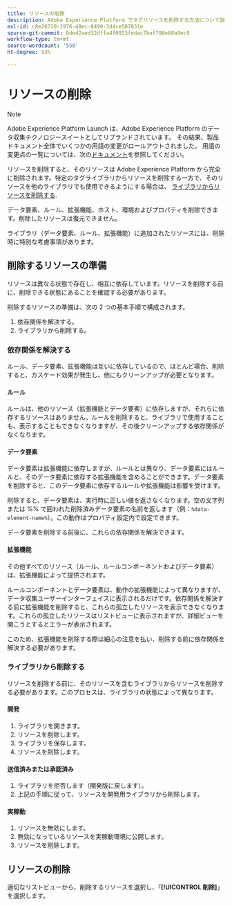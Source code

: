 ```yaml
---
title: リソースの削除
description: Adobe Experience Platform でタグリソースを削除する方法について説明します。
exl-id: c8e26720-1976-48ec-8490-3d4ce587831e
source-git-commit: 8ded2aed32dffa4f0923fedac7baf798e68a9ec9
workflow-type: tm+mt
source-wordcount: '558'
ht-degree: 93%

---
```


# リソースの削除

>[!NOTE]
>
>Adobe Experience Platform Launch は、Adobe Experience Platform のデータ収集テクノロジースイートとしてリブランドされています。 その結果、製品ドキュメント全体でいくつかの用語の変更がロールアウトされました。 用語の変更点の一覧については、次の[ドキュメント](../../term-updates.md)を参照してください。

リソースを削除すると、そのリソースは Adobe Experience Platform から完全に削除されます。特定のタグライブラリからリソースを削除する一方で、そのリソースを他のライブラリでも使用できるようにする場合は、 [ライブラリからリソースを削除する](remove-resources-from-library.md).

データ要素、ルール、拡張機能、ホスト、環境およびプロパティを削除できます。削除したリソースは復元できません。

ライブラリ（データ要素、ルール、拡張機能）に追加されたリソースには、削除時に特別な考慮事項があります。

## 削除するリソースの準備

リソースは異なる状態で存在し、相互に依存しています。リソースを削除する前に、削除できる状態にあることを確認する必要があります。

削除するリソースの準備は、次の 2 つの基本手順で構成されます。

1. 依存関係を解決する。
1. ライブラリから削除する。

### 依存関係を解決する

ルール、データ要素、拡張機能は互いに依存しているので、ほとんど場合、削除すると、カスケード効果が発生し、他にもクリーンアップが必要となります。

#### ルール

ルールは、他のリソース（拡張機能とデータ要素）に依存しますが、それらに依存するリソースはありません。ルールを削除すると、ライブラリで使用することも、表示することもできなくなりますが、その後クリーンアップする依存関係がなくなります。

#### データ要素

データ要素は拡張機能に依存しますが、ルールとは異なり、データ要素にはルールと、そのデータ要素に依存する拡張機能を含めることができます。データ要素を削除すると、このデータ要素に依存するルールや拡張機能は影響を受けます。

削除すると、データ要素は、実行時に正しい値を返さなくなります。空の文字列または %% で囲われた削除済みデータ要素の名前を返します（例：`%data-element-name%`）。この動作はプロパティ設定内で設定できます。

データ要素を削除する前後に、これらの依存関係を解決できます。

#### 拡張機能

その他すべてのリソース（ルール、ルールコンポーネントおよびデータ要素）は、拡張機能によって提供されます。

ルールコンポーネントとデータ要素は、動作の拡張機能によって異なりますが、データ収集ユーザーインターフェイスに表示されるだけです。依存関係を解決する前に拡張機能を削除すると、これらの孤立したリソースを表示できなくなります。これらの孤立したリソースはリストビューに表示されますが、詳細ビューを開こうとするとエラーが表示されます。

このため、拡張機能を削除する際は細心の注意を払い、削除する前に依存関係を解決する必要があります。

### ライブラリから削除する

リソースを削除する前に、そのリソースを含むライブラリからリソースを削除する必要があります。このプロセスは、ライブラリの状態によって異なります。

#### 開発

1. ライブラリを開きます。
1. リソースを削除します。
1. ライブラリを保存します。
1. リソースを削除します。

#### 送信済みまたは承認済み

1. ライブラリを拒否します（開発版に戻します）。
1. 上記の手順に従って、リソースを開発用ライブラリから削除します。

#### 実稼動

1. リソースを無効にします。
1. 無効になっているリソースを実稼動環境に公開します。
1. リソースを削除します。

## リソースの削除

適切なリストビューから、削除するリソースを選択し、「**[!UICONTROL 削除]**」を選択します。

